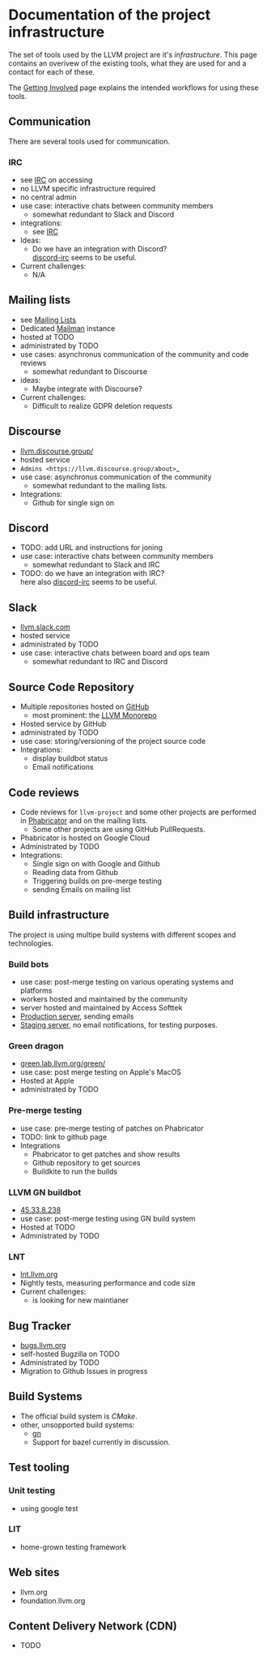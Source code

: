 # Documentation of the project infrastructure

The set of tools used by the LLVM project are it's *infrastructure*. This page
contains an overivew of the existing tools, what they are used for and a contact
for each of these.

The [Getting Involved](http://llvm.org/docs/GettingInvolved.html) page
explains the intended workflows for using these tools.

## Communication

There are several tools used for communication.

### IRC

- see [IRC](https://llvm.org/docs/GettingInvolved.html#irc) on accessing
- no LLVM specific infrastructure required
- no central admin
- use case: interactive chats between community members
  - somewhat redundant to Slack and Discord
- integrations:
  - see [IRC](https://llvm.org/docs/GettingInvolved.html#irc)
- Ideas:
  - Do we have an integration with Discord?  
    [discord-irc](https://github.com/reactiflux/discord-irc) seems to be useful.
- Current challenges:
  - N/A

## Mailing lists

- see [Mailing Lists](https://llvm.org/docs/GettingInvolved.html#mailing-lists>)
- Dedicated [Mailman](http://www.gnu.org/software/mailman/index.html) instance
- hosted at TODO
- administrated by TODO
- use cases: asynchronus communication of the community and code reviews
  - somewhat redundant to Discourse
- ideas:
  - Maybe integrate with Discourse?
- Current challenges:
  - Difficult to realize GDPR deletion requests

## Discourse

- [llvm.discourse.group/](https://llvm.discourse.group/)
- hosted service
- `Admins <https://llvm.discourse.group/about>`_
- use case: asynchronus communication of the community
  - somewhat redundant to the mailing lists.
- Integrations:
  - Github for single sign on

## Discord

- TODO: add URL and instructions for joning
- use case: interactive chats between community members
  - somewhat redundant to Slack and IRC
- TODO: do we have an integration with IRC?  
  here also [discord-irc](https://github.com/reactiflux/discord-irc) seems to be
  useful.

## Slack

- [llvm.slack.com](https://llvm.slack.com)
- hosted service
- administrated by TODO
- use case: interactive chats between board and ops team
  - somewhat redundant to IRC and Discord

## Source Code Repository

- Multiple repositories hosted on [GitHub](http://github.com/llvm/)
  - most prominent: the [LLVM Monorepo](https://github.com/llvm/llvm-project)
- Hosted service by GitHub
- administrated by TODO
- use case: storing/versioning of the project source code
- Integrations:
  - display buildbot status
  - Email notifications

## Code reviews

- Code reviews for `llvm-project` and some other projects are performed in
  [Phabricator](https://reviews.llvm.org/) and on the mailing lists.
  - Some other projects are using GitHub PullRequests.
- Phabricator is hosted on Google Cloud
- Administrated by TODO
- Integrations:
  - Single sign on with Google and Github
  - Reading data from Github
  - Triggering builds on pre-merge testing
  - sending Emails on mailing list

## Build infrastructure

The project is using multipe build systems with different scopes and
technologies.

### Build bots

- use case: post-merge testing on various operating systems and platforms
- workers hosted and maintained by the community
- server hosted and maintained by Access Softtek
- [Production server](http://lab.llvm.org:8011/), sending emails
- [Staging server](http://lab.llvm.org:8014/), no email notifications, for
  testing purposes.

### Green dragon

- [green.lab.llvm.org/green/](http://green.lab.llvm.org/green/)
- use case: post merge testing on Apple's MacOS
- Hosted at Apple
- administrated by TODO

### Pre-merge testing

- use case: pre-merge testing of patches on Phabricator
- TODO: link to github page
- Integrations
  - Phabricator to get patches and show results
  - Github repository to get sources
  - Buildkite to run the builds

### LLVM GN buildbot

- [45.33.8.238](http://45.33.8.238/)
- use case: post-merge testing using GN build system
- Hosted at TODO
- Administrated by TODO

### LNT

- [lnt.llvm.org](http://lnt.llvm.org)
- Nightly tests, measuring performance and code size
- Current challenges:
  - is looking for new maintianer

## Bug Tracker

- [bugs.llvm.org](https://bugs.llvm.org/)
- self-hosted Bugzilla on TODO
- Administrated by TODO
- Migration to Github Issues in progress

## Build Systems

- The official build system is *CMake*.
- other, unsopported build systems:
  - [gn](https://github.com/llvm/llvm-project/tree/master/llvm/utils/gn)
  - Support for bazel currently in discussion.

## Test tooling

### Unit testing

- using google test

### LIT

- home-grown testing framework

## Web sites

- llvm.org
- foundation.llvm.org

## Content Delivery Network (CDN)

- TODO
